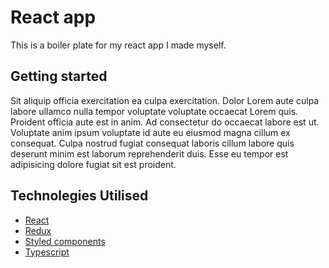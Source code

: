 # React app

This is a boiler plate for my react app I made myself.

## Getting started

Sit aliquip officia exercitation ea culpa exercitation. Dolor Lorem aute culpa labore ullamco nulla tempor voluptate voluptate occaecat Lorem quis. Proident officia aute est in anim. Ad consectetur do occaecat labore est ut. Voluptate anim ipsum voluptate id aute eu eiusmod magna cillum ex consequat. Culpa nostrud fugiat consequat laboris cillum labore quis deserunt minim est laborum reprehenderit duis. Esse eu tempor est adipisicing dolore fugiat sit est proident.

## Technolegies Utilised

- [React](https://reactjs.org)
- [Redux](https://redux.js.org)
- [Styled components](https://styled-compoenents.com)
- [Typescript](https://typescriptlang.org)
